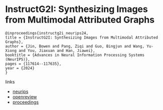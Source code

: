 # InstructG2I: Synthesizing Images from Multimodal Attributed Graphs

```
@inproceedings{instructg2i_neurips24,
title = {InstructG2I: Synthesizing Images from Multimodal Attributed Graphs},
author = {Jin, Bowen and Pang, Ziqi and Guo, Bingjun and Wang, Yu-Xiong and You, Jiaxuan and Han, Jiawei},
booktitle = {Advances in Neural Information Processing Systems (NeurIPS)},
pages = {117614--117635},
year = {2024}
}
```

links
- [neurips](https://nips.cc/Conferences/2024/Schedule?showEvent=92951)
- [openreview](https://openreview.net/forum?id=zWnW4zqkuM)
- [proceedings](https://papers.nips.cc//paper_files/paper/2024/hash/d53d46e19ce21c5fdc7664d4522999f1-Abstract-Conference.html)
